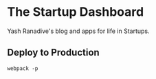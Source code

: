 # The Startup Dashboard

Yash Ranadive's blog and apps for life in Startups.

## Deploy to Production
```
webpack -p
```
